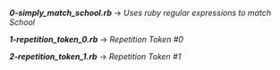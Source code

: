 ***0-simply_match_school.rb*** -> *Uses ruby regular expressions to match School*

***1-repetition_token_0.rb*** -> *Repetition Token #0*

***2-repetition_token_1.rb*** -> *Repetition Token #1*
